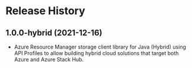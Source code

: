 # Release History

## 1.0.0-hybrid (2021-12-16)

- Azure Resource Manager storage client library for Java (Hybrid) using API Profiles to allow building hybrid cloud solutions
that target both Azure and Azure Stack Hub.
